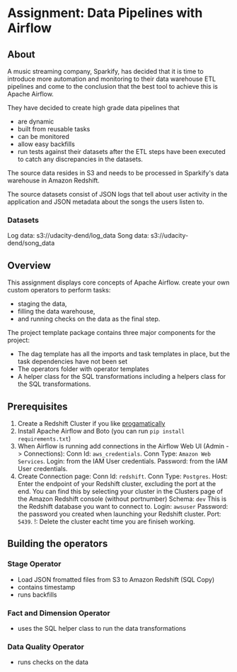# Assignment: Data Pipelines with Airflow

## About

A music streaming company, Sparkify, has decided that it is time to introduce more automation and monitoring to their data warehouse ETL pipelines and come to the conclusion that the best tool to achieve this is Apache Airflow.

They have decided to create high grade data pipelines that

- are dynamic
- built from reusable tasks
- can be monitored
- allow easy backfills
- run tests against their datasets after the ETL steps have been executed to catch any discrepancies in the datasets.

The source data resides in S3 and needs to be processed in Sparkify's data warehouse in Amazon Redshift.

The source datasets consist of JSON logs that tell about user activity in the application and JSON metadata about the songs the users listen to.

### Datasets

Log data: s3://udacity-dend/log_data
Song data: s3://udacity-dend/song_data

## Overview

This assignment displays core concepts of Apache Airflow.
create your own custom operators to perform tasks:

- staging the data,
- filling the data warehouse,
- and running checks on the data as the final step.

The project template package contains three major components for the project:

- The dag template has all the imports and task templates in place, but the task dependencies have not been set
- The operators folder with operator templates
- A helper class for the SQL transformations including a helpers class for the SQL transformations.

## Prerequisites

1. Create a Redshift Cluster if you like [progamatically](https://github.com/BarbaraJoebstl/DEND/blob/main/data_warehouse/L3%20Excercise%202%20-%20AWS%20SDK)
2. Install Apache Airflow and Boto (you can run `pip install requirements.txt`)
3. When Airflow is running add connections in the Airflow Web UI (Admin -> Connections):
   Conn Id: `aws_credentials`.
   Conn Type: `Amazon Web Services`.
   Login: <Access key ID> from the IAM User credentials.
   Password: <Secret access key> from the IAM User credentials.
4. Create Connection page:
   Conn Id: `redshift`.
   Conn Type: `Postgres`.
   Host: Enter the endpoint of your Redshift cluster, excluding the port at the end. You can find this by selecting your cluster in the Clusters page of the Amazon Redshift console (without portnumber)
   Schema: `dev` This is the Redshift database you want to connect to.
   Login: `awsuser`
   Password: the password you created when launching your Redshift cluster.
   Port: `5439`.
   !: Delete the cluster eacht time you are finiseh working.

## Building the operators



### Stage Operator

- Load JSON fromatted files from S3 to Amazon Redshift (SQL Copy)
- contains timestamp
- runs backfills

### Fact and Dimension Operator

- uses the SQL helper class to run the data transformations

### Data Quality Operator

- runs checks on the data
